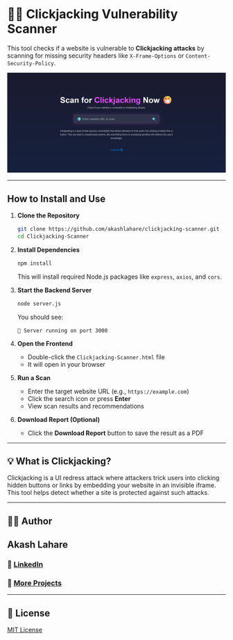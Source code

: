 # 🕵️‍♂️ Clickjacking Vulnerability Scanner

This tool checks if a website is vulnerable to **Clickjacking attacks** by scanning for missing security headers like `X-Frame-Options` or `Content-Security-Policy`.

![Clickjacking Scanner UI](https://github.com/akashlahare/clickjacking-scanner/blob/main/Clickjacking-Scanner.png?raw=true)

---

## How to Install and Use

1. **Clone the Repository**  
   ```bash
   git clone https://github.com/akashlahare/clickjacking-scanner.git
   cd Clickjacking-Scanner
   ```

2. **Install Dependencies**  
   ```bash
   npm install
   ```
   This will install required Node.js packages like `express`, `axios`, and `cors`.

3. **Start the Backend Server**  
   ```bash
   node server.js
   ```
   You should see:  
   ```
   🚀 Server running on port 3000
   ```

4. **Open the Frontend**  
   - Double-click the `Clickjacking-Scanner.html` file  
   - It will open in your browser

5. **Run a Scan**  
   - Enter the target website URL (e.g., `https://example.com`)  
   - Click the search icon or press **Enter**  
   - View scan results and recommendations

6. **Download Report (Optional)**  
   - Click the **Download Report** button to save the result as a PDF

---

## 💡 What is Clickjacking?

Clickjacking is a UI redress attack where attackers trick users into clicking hidden buttons or links by embedding your website in an invisible iframe. This tool helps detect whether a site is protected against such attacks.

---

## 👨‍💻 Author

## Akash Lahare  
### 🔗 [LinkedIn](https://www.linkedin.com/in/akashlahare/)  
### 📂 [More Projects](https://github.com/akashlahare)
---

## 📄 License
 [MIT License](https://choosealicense.com/licenses/mit/)
